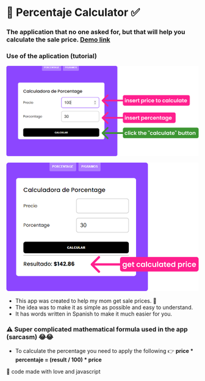# 🤩 Percentaje Calculator ✅

### The application that no one asked for, but that will help you calculate the sale price. [Demo link](https://percentage-calculator-drab.vercel.app/)


### **Use of the aplication (tutorial)**
![Step one](./img/image1.png)

![Step two](./img/image2.png)

- This app was created to help my mom get sale prices. 🤗
- The idea was to make it as simple as possible and easy to understand.
- It has words written in Spanish to make it much easier for you.

### ⚠️ Super complicated mathematical formula used in the app **(sarcasm)** 😂😂
- To calculate the percentage you need to apply the following 👉 **price * percentaje = (result / 100) * price**

💖 code made with love and javascript